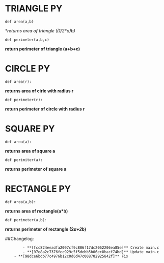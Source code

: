 # TRIANGLE PY

```
def area(a,b)
```

 **returns area of triangle ((1/2*a)*b)**


```
def perimeter(a,b,c)
```

 **return perimeter of triangle (a+b+c)**


# CIRCLE PY

```
def area(r):
```

 **returns area of cirle with radius r**

```
def perimeter(r):
```

 **return perimeter of circle with radius r**


# SQUARE PY

```
def area(a):
```

 **returns area of square a**

```
def perimiter(a):
```

 **returns perimeter of square a**

# RECTANGLE PY

```
def area(a,b):
```

 **returns area of rectangle(a*b)**

```
def perimeter(a,b):
```

 **returns perimeter of rectangle (2*a+2*b)**

##Changelog:


```
        - **[fcc824eeadfa2097cf9c806f17dc2052206ea85e]** Create main.c
        - **[07e8a2c7376fcc929c5f5debb5b06ec8bacf74bd]** Update main.c
	- **[98dce6bdb77c4976b12c0d6d47c008702925842f]** Fix
```
